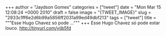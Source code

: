 
+++
author = "Jaydson Gomes"
categories = ["tweet"]
date = "Mon Mar 15 12:08:24 +0000 2010"
draft = false
image = "{TWEET_IMAGE}"
slug = "2933c1ff6e2d6b99a5856ff2031a99ed49dbf213"
tags = ["tweet"]
title = """Esse Hugo Chavez só pode ..."""
+++
Esse Hugo Chavez só pode estar louco. http://tinyurl.com/yjjb5fd
